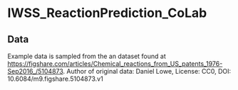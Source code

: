 # IWSS_ReactionPrediction_CoLab

## Data
Example data is sampled from the an dataset found at https://figshare.com/articles/Chemical_reactions_from_US_patents_1976-Sep2016_/5104873. 
Author of original data: Daniel Lowe, License: CC0, DOI: 10.6084/m9.figshare.5104873.v1
